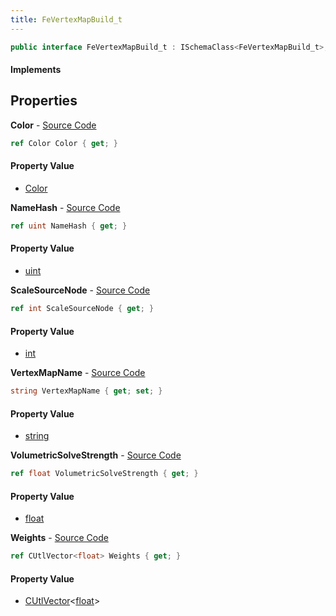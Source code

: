 ```yaml
---
title: FeVertexMapBuild_t
---
```


```csharp
public interface FeVertexMapBuild_t : ISchemaClass<FeVertexMapBuild_t>, ISchemaField, ISchemaClass, INativeHandle
```

#### Implements

## Properties

**Color** - [Source Code](https://github.com/swiftly-solution/swiftlys2/blob/main/managed/src/SwiftlyS2.Generated/Schemas/Interfaces/FeVertexMapBuild_t.cs#L20)

```csharp
ref Color Color { get; }
```

#### Property Value

- [Color](/docs/api/shared/natives/color)

**NameHash** - [Source Code](https://github.com/swiftly-solution/swiftlys2/blob/main/managed/src/SwiftlyS2.Generated/Schemas/Interfaces/FeVertexMapBuild_t.cs#L18)

```csharp
ref uint NameHash { get; }
```

#### Property Value

- [uint](https://learn.microsoft.com/dotnet/api/system.uint32)

**ScaleSourceNode** - [Source Code](https://github.com/swiftly-solution/swiftlys2/blob/main/managed/src/SwiftlyS2.Generated/Schemas/Interfaces/FeVertexMapBuild_t.cs#L24)

```csharp
ref int ScaleSourceNode { get; }
```

#### Property Value

- [int](https://learn.microsoft.com/dotnet/api/system.int32)

**VertexMapName** - [Source Code](https://github.com/swiftly-solution/swiftlys2/blob/main/managed/src/SwiftlyS2.Generated/Schemas/Interfaces/FeVertexMapBuild_t.cs#L16)

```csharp
string VertexMapName { get; set; }
```

#### Property Value

- [string](https://learn.microsoft.com/dotnet/api/system.string)

**VolumetricSolveStrength** - [Source Code](https://github.com/swiftly-solution/swiftlys2/blob/main/managed/src/SwiftlyS2.Generated/Schemas/Interfaces/FeVertexMapBuild_t.cs#L22)

```csharp
ref float VolumetricSolveStrength { get; }
```

#### Property Value

- [float](https://learn.microsoft.com/dotnet/api/system.single)

**Weights** - [Source Code](https://github.com/swiftly-solution/swiftlys2/blob/main/managed/src/SwiftlyS2.Generated/Schemas/Interfaces/FeVertexMapBuild_t.cs#L26)

```csharp
ref CUtlVector<float> Weights { get; }
```

#### Property Value

- [CUtlVector](/docs/api/shared/natives/cutlvector-1)<[float](https://learn.microsoft.com/dotnet/api/system.single)>


